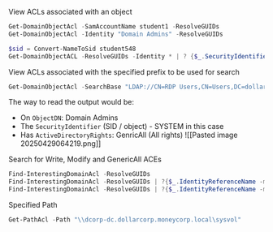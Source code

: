View ACLs associated with an object
```powershell
Get-DomainObjectAcl -SamAccountName student1 -ResolveGUIDs
Get-DomainObjectAcl -Identity "Domain Admins" -ResolveGUIDs

$sid = Convert-NameToSid student548
Get-DomainObjectACL -ResolveGUIDs -Identity * | ? {$_.SecurityIdentifier -eq $sid}
```

View ACLs associated with the specified prefix to be used for search
```powershell
Get-DomainObjectAcl -SearchBase "LDAP://CN=RDP Users,CN=Users,DC=dollarcorp,DC=moneycorp,DC=local" -ResolveGUIDs -Verbose
```

The way to read the output would be:

- On `ObjectDN`: Domain Admins
- The `SecurityIdentifier` (SID / object) - SYSTEM in this case
- Has `ActiveDirectoryRights`: GenricAll (All rights)
![[Pasted image 20250429064219.png]]

Search for Write, Modify and GenericAll ACEs
```powershell
Find-InterestingDomainAcl -ResolveGUIDs
Find-InterestingDomainAcl -ResolveGUIDs | ?{$_.IdentityReferenceName -match "student548"}
Find-InterestingDomainAcl -ResolveGUIDs | ?{$_.IdentityReferenceName -match "RDPUsers"}
```

Specified Path
```powershell
Get-PathAcl -Path "\\dcorp-dc.dollarcorp.moneycorp.local\sysvol"
```